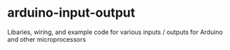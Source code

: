 # arduino-input-output
Libaries, wiring, and example code for various inputs / outputs for Arduino and other microprocessors
